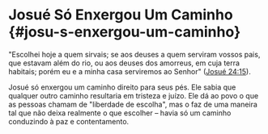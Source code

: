 # Josué Só Enxergou Um Caminho {#josu-s-enxergou-um-caminho}

&quot;Escolhei hoje a quem sirvais; se aos deuses a quem serviram vossos pais, que estavam além do rio, ou aos deuses dos amorreus, em cuja terra habitais; porém eu e a minha casa serviremos ao Senhor&quot; ([Josué 24:15](http://bibliaonline.com.br/acf/js/24/15)).

Josué só enxergou um caminho direito para seus pés. Ele sabia que qualquer outro caminho resultaria em tristeza e juízo. Ele dá ao povo o que as pessoas chamam de &quot;liberdade de escolha&quot;, mas o faz de uma maneira tal que não deixa realmente o que escolher – havia só um caminho conduzindo à paz e contentamento.